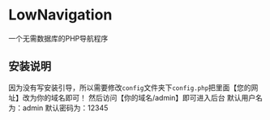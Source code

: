 # LowNavigation
一个无需数据库的PHP导航程序

## 安装说明
因为没有写安装引导，所以需要修改`config`文件夹下`config.php`把里面【您的网址】改为你的域名即可！
然后访问【你的域名/admin】即可进入后台
默认用户名为：admin
默认密码为：12345

